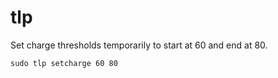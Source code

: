 # tlp

Set charge thresholds temporarily to start at 60 and end at 80.

```console
sudo tlp setcharge 60 80
```
